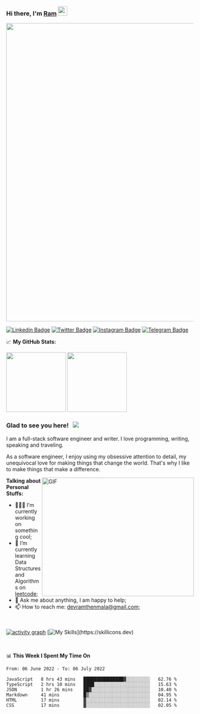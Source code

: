 ### Hi there, I'm <a href="#" target="_blank">Ram</a> <img src="https://media.giphy.com/media/hvRJCLFzcasrR4ia7z/giphy.gif" width="25" height="25">

<a href="https://github.com/ramthenmala/github-profile-trophy">
<img width=800 src="https://github-profile-trophy.vercel.app/?username=ramthenmala&column=8&margin-h=15&theme=flat&no-frame=true"/>
</a>

[![Linkedin Badge](https://img.shields.io/badge/-LinkedIn-0e76a8?style=flat-square&logo=Linkedin&logoColor=white)](https://www.linkedin.com/in/ramdevengineer/)
[![Twitter Badge](https://img.shields.io/badge/-Twitter-00acee?style=flat-square&logo=Twitter&logoColor=white)](https://twitter.com/ramthenmala)
[![Instagram Badge](https://img.shields.io/badge/-Instagram-e4405f?style=flat-square&logo=Instagram&logoColor=white)](https://instagram.com/ramthenmala/)
[![Telegram Badge](https://img.shields.io/badge/-Telegram-0088cc?style=flat-square&logo=Telegram&logoColor=white)](https://t.me/ramthenmala)


📈 **My GitHub Stats:**

<p>
  <img height="160em" src="https://github-readme-stats.vercel.app/api?username=ramthenmala&show_icons=true&hide_border=true&&count_private=true&include_all_commits=true" />
  <img height="160em" src="https://github-readme-stats.vercel.app/api/top-langs/?username=ramthenmala&exclude_repo=KNN-Image-Classification&show_icons=true&hide_border=true&layout=compact&langs_count=8"/>
</p>

### Glad to see you here! &nbsp; ![](https://visitor-badge.glitch.me/badge?page_id=ramthenmala)

I am a full-stack software engineer and writer. I love programming, writing, speaking and traveling.

As a software engineer, I enjoy using my obsessive attention to detail, my unequivocal love for making things that change the world. That's why I like to make things that make a difference.

<img align="right" alt="GIF" src="https://user-images.githubusercontent.com/4328468/157245666-f4dd5472-5b11-4727-baaf-69e90e372b69.gif?raw=true" width="408" height="318" />

**Talking about Personal Stuffs:**

- 👨🏻‍💻 I’m currently working on something cool;
- 🚀 I’m currently learning Data Structures and Algorithms on [leetcode](https://leetcode.com/ramthenmala);
- 💬 Ask me about anything, I am happy to help; 
- 📫 How to reach me: devramthenmala@gmail.com;

</br>

[![activity graph](https://activity-graph.herokuapp.com/graph?username=ramthenmala&custom_title=Ram's%20activity%20graph&theme=github-light&hide_border=true)](https://github.com/ashutosh00710/github-readme-activity-graph)
[![My Skills](https://skillicons.dev/icons?i=html,css,sass,tailwind,js,react,redux,ts,nodejs,electron,express,emotion,figma,git,materialui,mongodb,nextjs,)](https://skillicons.dev)

</br>

📊 **This Week I Spent My Time On** 
<!--START_SECTION:waka-->

```text
From: 06 June 2022 - To: 06 July 2022

JavaScript   8 hrs 43 mins   ███████████████▓░░░░░░░░░   62.76 %
TypeScript   2 hrs 10 mins   ████░░░░░░░░░░░░░░░░░░░░░   15.63 %
JSON         1 hr 26 mins    ██▓░░░░░░░░░░░░░░░░░░░░░░   10.40 %
Markdown     41 mins         █▒░░░░░░░░░░░░░░░░░░░░░░░   04.95 %
HTML         17 mins         ▓░░░░░░░░░░░░░░░░░░░░░░░░   02.14 %
CSS          17 mins         ▓░░░░░░░░░░░░░░░░░░░░░░░░   02.05 %
```

<!--END_SECTION:waka-->


